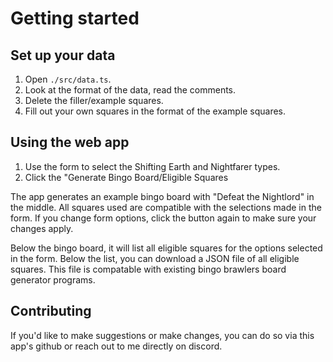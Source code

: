 # Getting started

## Set up your data

1. Open `./src/data.ts`.
2. Look at the format of the data, read the comments.
3. Delete the filler/example squares.
4. Fill out your own squares in the format of the example squares.

## Using the web app

1. Use the form to select the Shifting Earth and Nightfarer types.
2. Click the "Generate Bingo Board/Eligible Squares

The app generates an example bingo board with "Defeat the Nightlord" in the middle.
All squares used are compatible with the selections made in the form.
If you change form options, click the button again to make sure your changes apply.

Below the bingo board, it will list all eligible squares for the options selected in the form.
Below the list, you can download a JSON file of all eligible squares. This file is compatable with existing bingo brawlers board generator programs.

## Contributing

If you'd like to make suggestions or make changes, you can do so via this app's github or reach out to me directly on discord.

